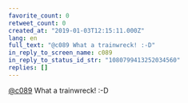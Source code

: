 ```yaml
---
favorite_count: 0
retweet_count: 0
created_at: "2019-01-03T12:15:11.000Z"
lang: en
full_text: "@c089 What a trainwreck! :-D"
in_reply_to_screen_name: c089
in_reply_to_status_id_str: "1080799413252034560"
replies: []
---
```


[@c089](https://twitter.com/c089) What a trainwreck! :-D
